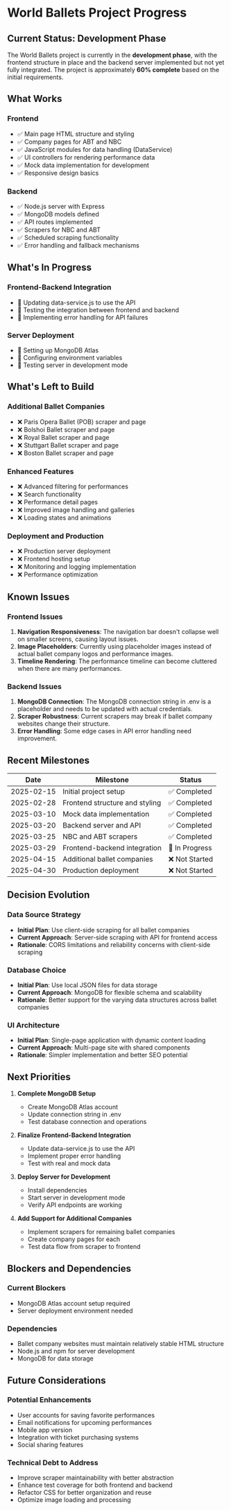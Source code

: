 # World Ballets Project Progress

## Current Status: Development Phase

The World Ballets project is currently in the **development phase**, with the frontend structure in place and the backend server implemented but not yet fully integrated. The project is approximately **60% complete** based on the initial requirements.

## What Works

### Frontend
- ✅ Main page HTML structure and styling
- ✅ Company pages for ABT and NBC
- ✅ JavaScript modules for data handling (DataService)
- ✅ UI controllers for rendering performance data
- ✅ Mock data implementation for development
- ✅ Responsive design basics

### Backend
- ✅ Node.js server with Express
- ✅ MongoDB models defined
- ✅ API routes implemented
- ✅ Scrapers for NBC and ABT
- ✅ Scheduled scraping functionality
- ✅ Error handling and fallback mechanisms

## What's In Progress

### Frontend-Backend Integration
- 🔄 Updating data-service.js to use the API
- 🔄 Testing the integration between frontend and backend
- 🔄 Implementing error handling for API failures

### Server Deployment
- 🔄 Setting up MongoDB Atlas
- 🔄 Configuring environment variables
- 🔄 Testing server in development mode

## What's Left to Build

### Additional Ballet Companies
- ❌ Paris Opera Ballet (POB) scraper and page
- ❌ Bolshoi Ballet scraper and page
- ❌ Royal Ballet scraper and page
- ❌ Stuttgart Ballet scraper and page
- ❌ Boston Ballet scraper and page

### Enhanced Features
- ❌ Advanced filtering for performances
- ❌ Search functionality
- ❌ Performance detail pages
- ❌ Improved image handling and galleries
- ❌ Loading states and animations

### Deployment and Production
- ❌ Production server deployment
- ❌ Frontend hosting setup
- ❌ Monitoring and logging implementation
- ❌ Performance optimization

## Known Issues

### Frontend Issues
1. **Navigation Responsiveness**: The navigation bar doesn't collapse well on smaller screens, causing layout issues.
2. **Image Placeholders**: Currently using placeholder images instead of actual ballet company logos and performance images.
3. **Timeline Rendering**: The performance timeline can become cluttered when there are many performances.

### Backend Issues
1. **MongoDB Connection**: The MongoDB connection string in .env is a placeholder and needs to be updated with actual credentials.
2. **Scraper Robustness**: Current scrapers may break if ballet company websites change their structure.
3. **Error Handling**: Some edge cases in API error handling need improvement.

## Recent Milestones

| Date | Milestone | Status |
|------|-----------|--------|
| 2025-02-15 | Initial project setup | ✅ Completed |
| 2025-02-28 | Frontend structure and styling | ✅ Completed |
| 2025-03-10 | Mock data implementation | ✅ Completed |
| 2025-03-20 | Backend server and API | ✅ Completed |
| 2025-03-25 | NBC and ABT scrapers | ✅ Completed |
| 2025-03-29 | Frontend-backend integration | 🔄 In Progress |
| 2025-04-15 | Additional ballet companies | ❌ Not Started |
| 2025-04-30 | Production deployment | ❌ Not Started |

## Decision Evolution

### Data Source Strategy
- **Initial Plan**: Use client-side scraping for all ballet companies
- **Current Approach**: Server-side scraping with API for frontend access
- **Rationale**: CORS limitations and reliability concerns with client-side scraping

### Database Choice
- **Initial Plan**: Use local JSON files for data storage
- **Current Approach**: MongoDB for flexible schema and scalability
- **Rationale**: Better support for the varying data structures across ballet companies

### UI Architecture
- **Initial Plan**: Single-page application with dynamic content loading
- **Current Approach**: Multi-page site with shared components
- **Rationale**: Simpler implementation and better SEO potential

## Next Priorities

1. **Complete MongoDB Setup**
   - Create MongoDB Atlas account
   - Update connection string in .env
   - Test database connection and operations

2. **Finalize Frontend-Backend Integration**
   - Update data-service.js to use the API
   - Implement proper error handling
   - Test with real and mock data

3. **Deploy Server for Development**
   - Install dependencies
   - Start server in development mode
   - Verify API endpoints are working

4. **Add Support for Additional Companies**
   - Implement scrapers for remaining ballet companies
   - Create company pages for each
   - Test data flow from scraper to frontend

## Blockers and Dependencies

### Current Blockers
- MongoDB Atlas account setup required
- Server deployment environment needed

### Dependencies
- Ballet company websites must maintain relatively stable HTML structure
- Node.js and npm for server development
- MongoDB for data storage

## Future Considerations

### Potential Enhancements
- User accounts for saving favorite performances
- Email notifications for upcoming performances
- Mobile app version
- Integration with ticket purchasing systems
- Social sharing features

### Technical Debt to Address
- Improve scraper maintainability with better abstraction
- Enhance test coverage for both frontend and backend
- Refactor CSS for better organization and reuse
- Optimize image loading and processing
